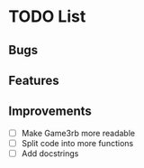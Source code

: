 # TODO List
## Bugs

## Features

## Improvements
- [ ] Make Game3rb more readable
- [ ] Split code into more functions
- [ ] Add docstrings
